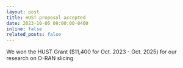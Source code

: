 ```yaml
---
layout: post
title: HUST proposal accepted
date: 2023-10-06 09:00:00-0400
inline: false
related_posts: false
---
```


We won the HUST Grant ($11,400 for Oct. 2023 - Oct. 2025) for our research on O-RAN slicing

